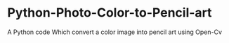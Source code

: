 # Python-Photo-Color-to-Pencil-art
A Python code Which convert a color image into pencil art using Open-Cv
